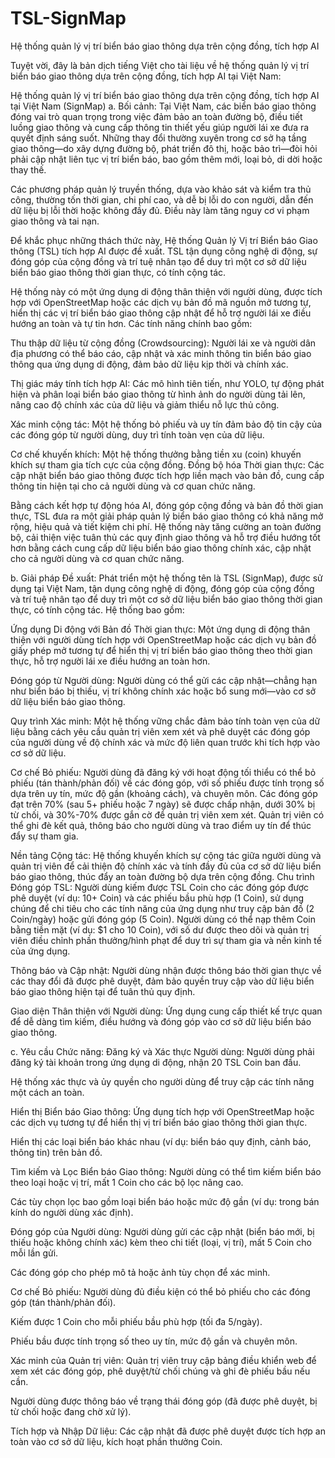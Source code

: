 # TSL-SignMap
Hệ thống quản lý vị trí biển báo giao thông dựa trên cộng đồng, tích hợp AI

Tuyệt vời, đây là bản dịch tiếng Việt cho tài liệu về hệ thống quản lý vị trí biển báo giao thông dựa trên cộng đồng, tích hợp AI tại Việt Nam:

Hệ thống quản lý vị trí biển báo giao thông dựa trên cộng đồng, tích hợp AI tại Việt Nam (SignMap)
a. Bối cảnh:
Tại Việt Nam, các biển báo giao thông đóng vai trò quan trọng trong việc đảm bảo an toàn đường bộ, điều tiết luồng giao thông và cung cấp thông tin thiết yếu giúp người lái xe đưa ra quyết định sáng suốt. Những thay đổi thường xuyên trong cơ sở hạ tầng giao thông—do xây dựng đường bộ, phát triển đô thị, hoặc bảo trì—đòi hỏi phải cập nhật liên tục vị trí biển báo, bao gồm thêm mới, loại bỏ, di dời hoặc thay thế.

Các phương pháp quản lý truyền thống, dựa vào khảo sát và kiểm tra thủ công, thường tốn thời gian, chi phí cao, và dễ bị lỗi do con người, dẫn đến dữ liệu bị lỗi thời hoặc không đầy đủ. Điều này làm tăng nguy cơ vi phạm giao thông và tai nạn.

Để khắc phục những thách thức này, Hệ thống Quản lý Vị trí Biển báo Giao thông (TSL) tích hợp AI được đề xuất. TSL tận dụng công nghệ di động, sự đóng góp của cộng đồng và trí tuệ nhân tạo để duy trì một cơ sở dữ liệu biển báo giao thông thời gian thực, có tính cộng tác.

Hệ thống này có một ứng dụng di động thân thiện với người dùng, được tích hợp với OpenStreetMap hoặc các dịch vụ bản đồ mã nguồn mở tương tự, hiển thị các vị trí biển báo giao thông cập nhật để hỗ trợ người lái xe điều hướng an toàn và tự tin hơn. Các tính năng chính bao gồm:

Thu thập dữ liệu từ cộng đồng (Crowdsourcing): Người lái xe và người dân địa phương có thể báo cáo, cập nhật và xác minh thông tin biển báo giao thông qua ứng dụng di động, đảm bảo dữ liệu kịp thời và chính xác.

Thị giác máy tính tích hợp AI: Các mô hình tiên tiến, như YOLO, tự động phát hiện và phân loại biển báo giao thông từ hình ảnh do người dùng tải lên, nâng cao độ chính xác của dữ liệu và giảm thiểu nỗ lực thủ công.

Xác minh cộng tác: Một hệ thống bỏ phiếu và uy tín đảm bảo độ tin cậy của các đóng góp từ người dùng, duy trì tính toàn vẹn của dữ liệu.

Cơ chế khuyến khích: Một hệ thống thưởng bằng tiền xu (coin) khuyến khích sự tham gia tích cực của cộng đồng.
Đồng bộ hóa Thời gian thực: Các cập nhật biển báo giao thông được tích hợp liền mạch vào bản đồ, cung cấp thông tin hiện tại cho cả người dùng và cơ quan chức năng.

Bằng cách kết hợp tự động hóa AI, đóng góp cộng đồng và bản đồ thời gian thực, TSL đưa ra một giải pháp quản lý biển báo giao thông có khả năng mở rộng, hiệu quả và tiết kiệm chi phí. Hệ thống này tăng cường an toàn đường bộ, cải thiện việc tuân thủ các quy định giao thông và hỗ trợ điều hướng tốt hơn bằng cách cung cấp dữ liệu biển báo giao thông chính xác, cập nhật cho cả người dùng và cơ quan chức năng.

b. Giải pháp Đề xuất:
Phát triển một hệ thống tên là TSL (SignMap), được sử dụng tại Việt Nam, tận dụng công nghệ di động, đóng góp của cộng đồng và trí tuệ nhân tạo để duy trì một cơ sở dữ liệu biển báo giao thông thời gian thực, có tính cộng tác. Hệ thống bao gồm:

Ứng dụng Di động với Bản đồ Thời gian thực: Một ứng dụng di động thân thiện với người dùng tích hợp với OpenStreetMap hoặc các dịch vụ bản đồ giấy phép mở tương tự để hiển thị vị trí biển báo giao thông theo thời gian thực, hỗ trợ người lái xe điều hướng an toàn hơn.

Đóng góp từ Người dùng: Người dùng có thể gửi các cập nhật—chẳng hạn như biển báo bị thiếu, vị trí không chính xác hoặc bổ sung mới—vào cơ sở dữ liệu biển báo giao thông.

Quy trình Xác minh: Một hệ thống vững chắc đảm bảo tính toàn vẹn của dữ liệu bằng cách yêu cầu quản trị viên xem xét và phê duyệt các đóng góp của người dùng về độ chính xác và mức độ liên quan trước khi tích hợp vào cơ sở dữ liệu.

Cơ chế Bỏ phiếu: Người dùng đã đăng ký với hoạt động tối thiểu có thể bỏ phiếu (tán thành/phản đối) về các đóng góp, với số phiếu được tính trọng số dựa trên uy tín, mức độ gần (khoảng cách), và chuyên môn. Các đóng góp đạt trên 70% (sau 5+ phiếu hoặc 7 ngày) sẽ được chấp nhận, dưới 30% bị từ chối, và 30%-70% được gắn cờ để quản trị viên xem xét. Quản trị viên có thể ghi đè kết quả, thông báo cho người dùng và trao điểm uy tín để thúc đẩy sự tham gia.

Nền tảng Cộng tác: Hệ thống khuyến khích sự cộng tác giữa người dùng và quản trị viên để cải thiện độ chính xác và tính đầy đủ của cơ sở dữ liệu biển báo giao thông, thúc đẩy an toàn đường bộ dựa trên cộng đồng.
Chu trình Đóng góp TSL: Người dùng kiếm được TSL Coin cho các đóng góp được phê duyệt (ví dụ: 10+ Coin) và các phiếu bầu phù hợp (1 Coin), sử dụng chúng để chi tiêu cho các tính năng của ứng dụng như truy cập bản đồ (2 Coin/ngày) hoặc gửi đóng góp (5 Coin). Người dùng có thể nạp thêm Coin bằng tiền mặt (ví dụ: $1 cho 10 Coin), với số dư được theo dõi và quản trị viên điều chỉnh phần thưởng/hình phạt để duy trì sự tham gia và nền kinh tế của ứng dụng.

Thông báo và Cập nhật: Người dùng nhận được thông báo thời gian thực về các thay đổi đã được phê duyệt, đảm bảo quyền truy cập vào dữ liệu biển báo giao thông hiện tại để tuân thủ quy định.

Giao diện Thân thiện với Người dùng: Ứng dụng cung cấp thiết kế trực quan để dễ dàng tìm kiếm, điều hướng và đóng góp vào cơ sở dữ liệu biển báo giao thông.

c. Yêu cầu Chức năng:
Đăng ký và Xác thực Người dùng:
Người dùng phải đăng ký tài khoản trong ứng dụng di động, nhận 20 TSL Coin ban đầu.

Hệ thống xác thực và ủy quyền cho người dùng để truy cập các tính năng một cách an toàn.

Hiển thị Biển báo Giao thông:
Ứng dụng tích hợp với OpenStreetMap hoặc các dịch vụ tương tự để hiển thị vị trí biển báo giao thông thời gian thực.

Hiển thị các loại biển báo khác nhau (ví dụ: biển báo quy định, cảnh báo, thông tin) trên bản đồ.

Tìm kiếm và Lọc Biển báo Giao thông:
Người dùng có thể tìm kiếm biển báo theo loại hoặc vị trí, mất 1 Coin cho các bộ lọc nâng cao.

Các tùy chọn lọc bao gồm loại biển báo hoặc mức độ gần (ví dụ: trong bán kính do người dùng xác định).

Đóng góp của Người dùng:
Người dùng gửi các cập nhật (biển báo mới, bị thiếu hoặc không chính xác) kèm theo chi tiết (loại, vị trí), mất 5 Coin cho mỗi lần gửi.

Các đóng góp cho phép mô tả hoặc ảnh tùy chọn để xác minh.

Cơ chế Bỏ phiếu:
Người dùng đủ điều kiện có thể bỏ phiếu cho các đóng góp (tán thành/phản đối).

Kiếm được 1 Coin cho mỗi phiếu bầu phù hợp (tối đa 5/ngày).

Phiếu bầu được tính trọng số theo uy tín, mức độ gần và chuyên môn.

Xác minh của Quản trị viên:
Quản trị viên truy cập bảng điều khiển web để xem xét các đóng góp, phê duyệt/từ chối chúng và ghi đè phiếu bầu nếu cần.

Người dùng được thông báo về trạng thái đóng góp (đã được phê duyệt, bị từ chối hoặc đang chờ xử lý).

Tích hợp và Nhập Dữ liệu:
Các cập nhật đã được phê duyệt được tích hợp an toàn vào cơ sở dữ liệu, kích hoạt phần thưởng Coin.
